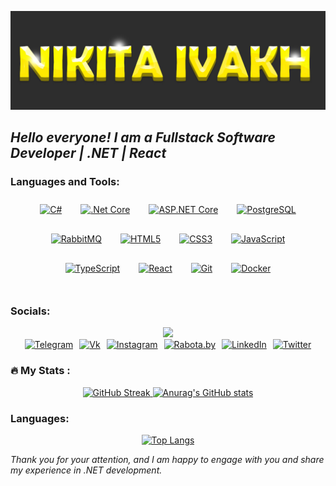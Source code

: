 [![Header](https://github.com/NikitaIvakh/NikitaIvakh/blob/main/assets/Picture.jpeg)](https://www.linkedin.com/in/nikita-ivakh-83b147263/)

## *Hello everyone! I am a Fullstack Software Developer | .NET | React*

### Languages and Tools:
<div style="display: flex; justify-content: center; flex-wrap: wrap; gap: 10px; border: none; outline: none;">
  <a href="https://docs.microsoft.com/en-us/dotnet/csharp/" target="_blank">
    <img style="margin: 10px; border: none; outline: none;" src="https://profilinator.rishav.dev/skills-assets/csharp-original.svg" alt="C#" height="50" />
  </a>
  <a href="https://dotnet.microsoft.com/download" target="_blank">
    <img style="margin: 10px; border: none; outline: none;" src="https://profilinator.rishav.dev/skills-assets/dotnetcore.png" alt=".Net Core" height="50" />
  </a>
  <a href="https://en.wikipedia.org/wiki/ASP.NET_Core">
    <img style="margin: 10px; border: none; outline: none;" src="https://codeopinion.com/wp-content/uploads/2017/06/Bitmap-MEDIUM_ASP.NET-Core-MVC-Logo_2colors_Square_Boxed_RGB.png" alt="ASP.NET Core" height="50"/>
  </a>
  <a href="https://www.postgresql.org/" target="_blank">
    <img style="margin: 10px; border: none; outline: none;" src="https://profilinator.rishav.dev/skills-assets/postgresql-original-wordmark.svg" alt="PostgreSQL" height="50" />
  </a>
  <a href="https://www.rabbitmq.com/" target="_blank">
    <img style="margin: 10px; border: none; outline: none;" src="https://profilinator.rishav.dev/skills-assets/rabbitmq-icon.svg" alt="RabbitMQ" height="50" />
  </a>
  <a href="https://en.wikipedia.org/wiki/HTML5" target="_blank">
    <img style="margin: 10px; border: none; outline: none;" src="https://profilinator.rishav.dev/skills-assets/html5-original-wordmark.svg" alt="HTML5" height="50" />
  </a>
  <a href="https://www.w3schools.com/css/" target="_blank">
    <img style="margin: 10px; border: none; outline: none;" src="https://profilinator.rishav.dev/skills-assets/css3-original-wordmark.svg" alt="CSS3" height="50" />
  </a>
  <a href="https://www.javascript.com/" target="_blank">
    <img style="margin: 10px; border: none; outline: none;" src="https://profilinator.rishav.dev/skills-assets/javascript-original.svg" alt="JavaScript" height="50" />
  </a>
  <a href="https://www.typescriptlang.org/" target="_blank">
    <img style="margin: 10px; border: none; outline: none;" src="https://profilinator.rishav.dev/skills-assets/typescript-original.svg" alt="TypeScript" height="50" />
  </a>
  <a href="https://reactjs.org/" target="_blank">
    <img style="margin: 10px; border: none; outline: none;" src="https://profilinator.rishav.dev/skills-assets/react-original-wordmark.svg" alt="React" height="50" />
  </a>
  <a href="https://github.com/" target="_blank">
    <img style="margin: 10px; border: none; outline: none;" src="https://profilinator.rishav.dev/skills-assets/git-scm-icon.svg" alt="Git" height="50" />
  </a>
  <a href="https://www.docker.com/" target="_blank">
    <img style="margin: 10px; border: none; outline: none;" src="https://profilinator.rishav.dev/skills-assets/docker-original-wordmark.svg" alt="Docker" height="50" />
  </a>
</div>

<br>

### Socials:
<div id="header" align="center">
  <img src="https://media.giphy.com/media/M9gbBd9nbDrOTu1Mqx/giphy.gif" width="100"/>
<div id="badges" style="display: flex; justify-content: center; gap: 10px;">
  <a href="https://t.me/Nikita_Ivakh" target="_blank">
    <img style="border: none; outline: none;" src="https://img.shields.io/badge/-Telegram-090909?style=for-the-badge&logo=telegram&logoColor=27A0D9&logoColor=B4068E" alt="Telegram"/>
  </a>
   <a href="https://vk.com/nikita.ivakh" target="_blank">
    <img style="border: none; outline: none;" src="https://img.shields.io/badge/-Vkontakte-090909?style=for-the-badge&logo=Vk&logoColor=4F7DB3" alt="Vk"/>
  </a>
  <a href="https://www.instagram.com/nikita.ivakh1337/" target="_blank">
    <img style="border: none; outline: none;" src="https://img.shields.io/badge/-Instagram-090909?style=for-the-badge&logo=instagram&logoColor=B4068E" alt="Instagram"/>
  </a>
  <a href="https://rabota.by/resume/6a9cf7c9ff0c5c75be0039ed1f32437465506e" target="_blank">
    <img style="border: none; outline: none;" src="https://img.shields.io/badge/-Rabota.by-090909?style=for-the-badge&logo=rabotaby&logoColor=FF6600" alt="Rabota.by"/>
  </a>
  <a href="https://www.linkedin.com/in/nikita-ivakh-83b147263/" target="_blank">
    <img style="border: none; outline: none;" src="https://img.shields.io/badge/LinkedIn-090909?style=for-the-badge&logo=linkedin&logoColor=white" alt="LinkedIn"/>
  </a>
  <a href="https://twitter.com/ivakh_nikita" target="_blank">
    <img style="border: none; outline: none;" src="https://img.shields.io/badge/-Twitter-090909?style=for-the-badge&logo=Twitter&logoColor=1C9DEB" alt="Twitter"/>
  </a>
</div>
</div>

### :fire: My Stats :
<div align="center">
  <a href="https://git.io/streak-stats" target="_blank">
    <img src="https://github-readme-streak-stats.herokuapp.com/?user=NikitaIvakh" alt="GitHub Streak"/>
  </a>
  <a href="https://github.com/anuraghazra/github-readme-stats" target="_blank">
    <img src="https://github-readme-stats.vercel.app/api?username=NikitaIvakh" alt="Anurag's GitHub stats"/>
  </a>
</div>

### Languages:
<div align="center">
  <a href="https://github.com/anuraghazra/github-readme-stats" target="_blank">
    <img src="https://github-readme-stats.vercel.app/api/top-langs/?username=NikitaIvakh&layout=compact&theme=vision-friendly-white" alt="Top Langs"/>
  </a>
</div>

*Thank you for your attention, and I am happy to engage with you and share my experience in .NET development.*
